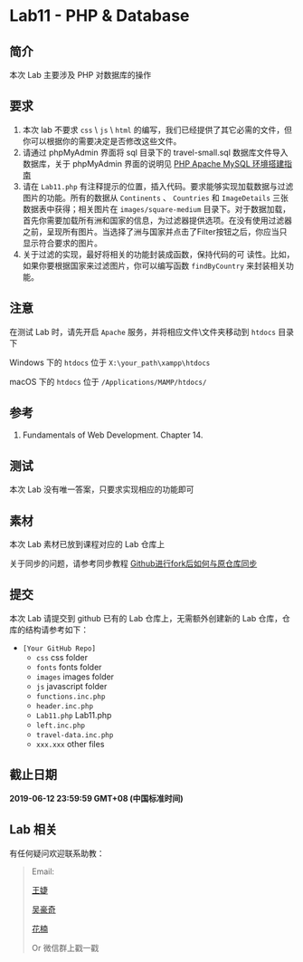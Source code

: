 # Lab11 - PHP & Database

## 简介

本次 Lab 主要涉及 PHP 对数据库的操作

## 要求

1. 本次 lab 不要求 `css` \\ `js` \\ `html` 的编写，我们已经提供了其它必需的文件，但你可以根据你的需要决定是否修改这些文件。
2. 请通过 phpMyAdmin 界面将 sql 目录下的 travel-small.sql 数据库文件导入数据库，关于 phpMyAdmin 界面的说明见 [PHP Apache MySQL 环境搭建指南](https://github.com/fudansswebfundamental/Docs/blob/master/PHP%20Apache%20MySQL%20%E7%8E%AF%E5%A2%83%E6%90%AD%E5%BB%BA%E6%8C%87%E5%8D%97.md)
3. 请在 `Lab11.php` 有注释提示的位置，插入代码。要求能够实现加载数据与过滤图片的功能。所有的数据从 `Continents` 、 `Countries` 和 `ImageDetails` 三张数据表中获得；相关图片在 `images/square-medium` 目录下。对于数据加载，首先你需要加载所有洲和国家的信息，为过滤器提供选项。在没有使用过滤器之前，呈现所有图片。当选择了洲与国家并点击了Filter按钮之后，你应当只显示符合要求的图片。
4. 关于过滤的实现，最好将相关的功能封装成函数，保持代码的可
读性。比如，如果你要根据国家来过滤图片，你可以编写函数 `findByCountry` 来封装相关功能。

## 注意

在测试 Lab 时，请先开启 `Apache` 服务，并将相应文件\\文件夹移动到 `htdocs` 目录下

Windows 下的 `htdocs` 位于 `X:\your_path\xampp\htdocs`

macOS 下的 `htdocs` 位于 `/Applications/MAMP/htdocs/`

## 参考

1. Fundamentals of Web Development. Chapter 14.

## 测试

本次 Lab 没有唯一答案，只要求实现相应的功能即可

## 素材

本次 Lab 素材已放到课程对应的 Lab 仓库上

关于同步的问题，请参考同步教程 [Github进行fork后如何与原仓库同步](https://blog.csdn.net/chenyufeng1991/article/details/49276855)

## 提交

本次 Lab 请提交到 github 已有的 Lab 仓库上，无需额外创建新的 Lab 仓库，仓库的结构请参考如下：

* `[Your GitHub Repo]`
    * `css` css folder
    * `fonts` fonts folder
    * `images` images folder
    * `js` javascript folder
    * `functions.inc.php`
    * `header.inc.php`
    * `Lab11.php` Lab11.php
    * `left.inc.php`
    * `travel-data.inc.php`
    * `xxx.xxx` other files

## 截止日期

**2019-06-12 23:59:59 GMT+08 (中国标准时间)**

## Lab 相关

有任何疑问欢迎联系助教：

> Email:
>
> [王婕](mailto:veronicadavichi@outlook.com)
>
> [吴豪奇](mailto:hqwu15@fudan.edu.cn)
>
> [花楠](mailto:15302010013@fudan.edu.cn)
>
> Or 微信群上戳一戳